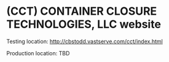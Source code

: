 # (CCT) CONTAINER CLOSURE TECHNOLOGIES, LLC website

Testing location:
http://cbstodd.vastserve.com/cct/index.html

Production location:
TBD


